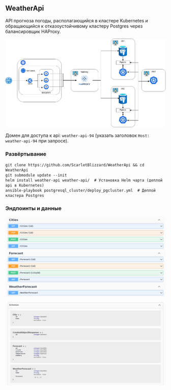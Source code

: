 ## WeatherApi
API прогноза погоды, располагающийся в кластере Kubernetes и обращающийся к отказоустойчивому кластеру Postgres через балансировщик HAProxy.

![Схема](images/WeatherApi.png)

Домен для доступа к api:  ```weather-api-94``` (указать заголовок ```Host: weather-api-94``` при запросе).

### Развёртывание
```
git clone https://github.com/ScarletBlizzard/WeatherApi && cd WeatherApi
git submodule update --init
helm install weather-api weather-api/  # Установка Helm чарта (деплой api в Kubernetes)
ansible-playbook postgresql_cluster/deploy_pgcluster.yml  # Деплой кластера Postgres
```

### Эндпоинты и данные
![Эндпоинты](images/Endpoints.png)

![Данные](images/Data.png)
